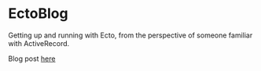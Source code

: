 # EctoBlog

Getting up and running with Ecto, from the perspective of someone familiar with ActiveRecord.

Blog post [here](http://blog.tokafish.com/rails-to-phoenix-getting-started-with-ecto/)
